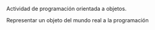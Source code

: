 Actividad de programación orientada a objetos.

Representar un objeto del mundo real a la programación